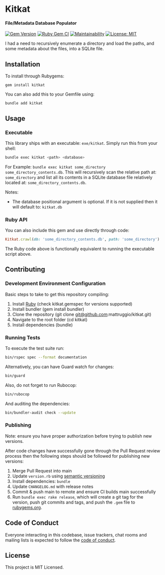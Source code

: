 # Kitkat

#### File/Metadata Database Populator

[![Gem Version](https://badge.fury.io/rb/kitkat.svg)](https://badge.fury.io/rb/kitkat) [![Ruby Gem CI](https://github.com/mattruggio/kitkat/actions/workflows/rubygem.yml/badge.svg)](https://github.com/mattruggio/kitkat/actions/workflows/rubygem.yml) [![Maintainability](https://api.codeclimate.com/v1/badges/7d9a8642cf5bd88a550d/maintainability)](https://codeclimate.com/github/mattruggio/kitkat/maintainability) [![License: MIT](https://img.shields.io/badge/License-MIT-yellow.svg)](https://opensource.org/licenses/MIT)

I had a need to recursively enumerate a directory and load the paths, and some metadata about the files, into a SQLite file.

## Installation

To install through Rubygems:

````
gem install kitkat
````

You can also add this to your Gemfile using:

````
bundle add kitkat
````

## Usage

### Executable

This library ships with an executable: `exe/kitkat`.  Simply run this from your shell:

````zsh
bundle exec kitkat <path> <database>
````

For Example: `bundle exec kitkat some_directory some_directory_contents.db`.  This will recursively scan the relative path at: `some_directory` and list all its contents in a SQLite database file relatively located at: `some_directory_contents.db`.

Notes:

* The database positional argument is optional.  If it is not supplied then it will default to: `kitkat.db`

### Ruby API

You can also include this gem and use directly through code:

```ruby
Kitkat.crawl(db: 'some_directory_contents.db', path: 'some_directory')
```

The Ruby code above is functionally equivalent to running the executable script above.

## Contributing

### Development Environment Configuration

Basic steps to take to get this repository compiling:

1. Install [Ruby](https://www.ruby-lang.org/en/documentation/installation/) (check kitkat.gemspec for versions supported)
2. Install bundler (gem install bundler)
3. Clone the repository (git clone git@github.com:mattruggio/kitkat.git)
4. Navigate to the root folder (cd kitkat)
5. Install dependencies (bundle)

### Running Tests

To execute the test suite run:

````zsh
bin/rspec spec --format documentation
````

Alternatively, you can have Guard watch for changes:

````zsh
bin/guard
````

Also, do not forget to run Rubocop:

````zsh
bin/rubocop
````

And auditing the dependencies:

````zsh
bin/bundler-audit check --update
````

### Publishing

Note: ensure you have proper authorization before trying to publish new versions.

After code changes have successfully gone through the Pull Request review process then the following steps should be followed for publishing new versions:

1. Merge Pull Request into main
2. Update `version.rb` using [semantic versioning](https://semver.org/)
3. Install dependencies: `bundle`
4. Update `CHANGELOG.md` with release notes
5. Commit & push main to remote and ensure CI builds main successfully
6. Run `bundle exec rake release`, which will create a git tag for the version, push git commits and tags, and push the `.gem` file to [rubygems.org](https://rubygems.org).

## Code of Conduct

Everyone interacting in this codebase, issue trackers, chat rooms and mailing lists is expected to follow the [code of conduct](https://github.com/mattruggio/kitkat/blob/main/CODE_OF_CONDUCT.md).

## License

This project is MIT Licensed.

